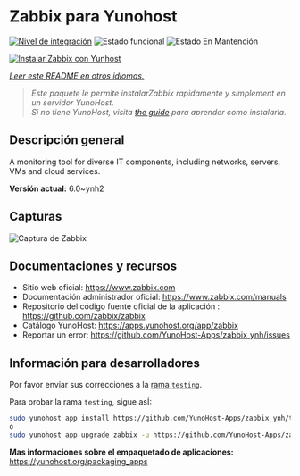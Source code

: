 <!--
Este archivo README esta generado automaticamente<https://github.com/YunoHost/apps/tree/master/tools/readme_generator>
No se debe editar a mano.
-->

# Zabbix para Yunohost

[![Nivel de integración](https://apps.yunohost.org/badge/integration/zabbix)](https://ci-apps.yunohost.org/ci/apps/zabbix/)
![Estado funcional](https://apps.yunohost.org/badge/state/zabbix)
![Estado En Mantención](https://apps.yunohost.org/badge/maintained/zabbix)

[![Instalar Zabbix con Yunhost](https://install-app.yunohost.org/install-with-yunohost.svg)](https://install-app.yunohost.org/?app=zabbix)

*[Leer este README en otros idiomas.](./ALL_README.md)*

> *Este paquete le permite instalarZabbix rapidamente y simplement en un servidor YunoHost.*  
> *Si no tiene YunoHost, visita [the guide](https://yunohost.org/install) para aprender como instalarla.*

## Descripción general

A monitoring tool for diverse IT components, including networks, servers, VMs and cloud services.

**Versión actual:** 6.0~ynh2

## Capturas

![Captura de Zabbix](./doc/screenshots/screenshot1.png)

## Documentaciones y recursos

- Sitio web oficial: <https://www.zabbix.com>
- Documentación administrador oficial: <https://www.zabbix.com/manuals>
- Repositorio del código fuente oficial de la aplicación : <https://github.com/zabbix/zabbix>
- Catálogo YunoHost: <https://apps.yunohost.org/app/zabbix>
- Reportar un error: <https://github.com/YunoHost-Apps/zabbix_ynh/issues>

## Información para desarrolladores

Por favor enviar sus correcciones a la [rama `testing`](https://github.com/YunoHost-Apps/zabbix_ynh/tree/testing).

Para probar la rama `testing`, sigue asÍ:

```bash
sudo yunohost app install https://github.com/YunoHost-Apps/zabbix_ynh/tree/testing --debug
o
sudo yunohost app upgrade zabbix -u https://github.com/YunoHost-Apps/zabbix_ynh/tree/testing --debug
```

**Mas informaciones sobre el empaquetado de aplicaciones:** <https://yunohost.org/packaging_apps>
